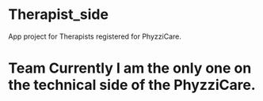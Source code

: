# Therapist_side

App project for Therapists registered for PhyzziCare.

# Team Currently I am the only one on the technical side of the PhyzziCare.
